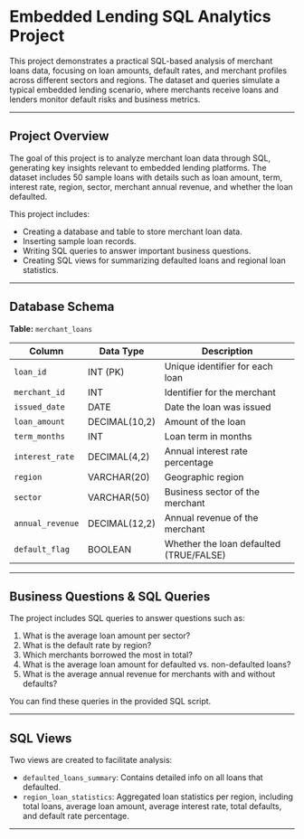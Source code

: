 # Embedded Lending SQL Analytics Project

This project demonstrates a practical SQL-based analysis of merchant loans data, focusing on loan amounts, default rates, and merchant profiles across different sectors and regions. The dataset and queries simulate a typical embedded lending scenario, where merchants receive loans and lenders monitor default risks and business metrics.

---

## Project Overview

The goal of this project is to analyze merchant loan data through SQL, generating key insights relevant to embedded lending platforms. The dataset includes 50 sample loans with details such as loan amount, term, interest rate, region, sector, merchant annual revenue, and whether the loan defaulted.

This project includes:

- Creating a database and table to store merchant loan data.
- Inserting sample loan records.
- Writing SQL queries to answer important business questions.
- Creating SQL views for summarizing defaulted loans and regional loan statistics.

---

## Database Schema

**Table:** `merchant_loans`

| Column          | Data Type     | Description                             |
|-----------------|---------------|-------------------------------------|
| `loan_id`       | INT (PK)      | Unique identifier for each loan       |
| `merchant_id`   | INT           | Identifier for the merchant            |
| `issued_date`   | DATE          | Date the loan was issued               |
| `loan_amount`   | DECIMAL(10,2) | Amount of the loan                     |
| `term_months`   | INT           | Loan term in months                    |
| `interest_rate` | DECIMAL(4,2)  | Annual interest rate percentage        |
| `region`        | VARCHAR(20)   | Geographic region                      |
| `sector`        | VARCHAR(50)   | Business sector of the merchant       |
| `annual_revenue`| DECIMAL(12,2) | Annual revenue of the merchant        |
| `default_flag`  | BOOLEAN       | Whether the loan defaulted (TRUE/FALSE) |

---

## Business Questions & SQL Queries

The project includes SQL queries to answer questions such as:

1. What is the average loan amount per sector?
2. What is the default rate by region?
3. Which merchants borrowed the most in total?
4. What is the average loan amount for defaulted vs. non-defaulted loans?
5. What is the average annual revenue for merchants with and without defaults?

You can find these queries in the provided SQL script.

---

## SQL Views

Two views are created to facilitate analysis:

- `defaulted_loans_summary`: Contains detailed info on all loans that defaulted.
- `region_loan_statistics`: Aggregated loan statistics per region, including total loans, average loan amount, average interest rate, total defaults, and default rate percentage.

---
